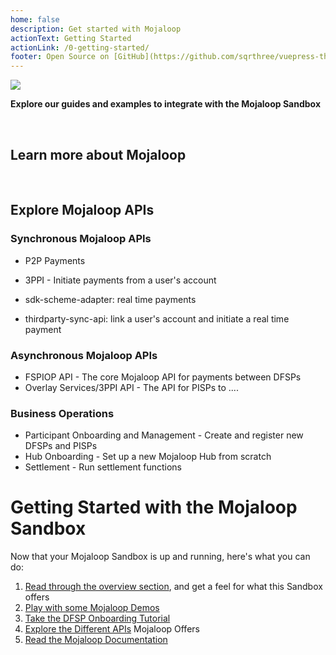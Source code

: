 ```yaml
---
home: false
description: Get started with Mojaloop
actionText: Getting Started
actionLink: /0-getting-started/
footer: Open Source on [GitHub](https://github.com/sqrthree/vuepress-theme-api), Made by [@sqrthree](https://github.com/sqrthree), Power by [vuepress](https://github.com/vuejs/vuepress).
---
```


<!-- <div class="header-logo"> -->
  <img class="header-logo" src="logo_main.png"/>
<!-- </div> -->

__Explore our guides and examples to integrate with the Mojaloop Sandbox__

</br>

<!-- Some custom components for flexible layouts -->
<HomepageHeader />
<HomepageTop />

## Learn more about Mojaloop
</br>
<LearnMoreStrip />


## Explore Mojaloop APIs

### Synchronous Mojaloop APIs
- P2P Payments
- 3PPI - Initiate payments from a user's account

- sdk-scheme-adapter: real time payments 
- thirdparty-sync-api: link a user's account and initiate a real time payment

### Asynchronous Mojaloop APIs
- FSPIOP API - The core Mojaloop API for payments between DFSPs
- Overlay Services/3PPI API - The API for PISPs to ....

### Business Operations
- Participant Onboarding and Management - Create and register new DFSPs and PISPs
- Hub Onboarding - Set up a new Mojaloop Hub from scratch
- Settlement - Run settlement functions


<!-- TODO: pretty small logos for each one -->

# Getting Started with the Mojaloop Sandbox

Now that your Mojaloop Sandbox is up and running, here's what you can do:

1. [Read through the overview section](/1-overview/), and get a feel for what this Sandbox offers
1. [Play with some Mojaloop Demos](/99-demos/)
1. [Take the DFSP Onboarding Tutorial](/3-guides/1_dfsp_setup/)
1. [Explore the Different APIs](/1-overview/#apis) Mojaloop Offers
1. [Read the Mojaloop Documentation](https://docs.mojaloop.io/documentation/)


